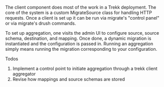 The client component does most of the work in a Trekk deployment. The core of the system is a custom MigrateSource class for handling HTTP requests. Once a client is set up it can be run via migrate's "control panel" or via migrate's drush commands.

To set up aggregation, one visits the admin UI to configure source, source schema, destination, and mapping. Once done, a dynamic migration is instantiated and the configuration is passed in. Running an aggregation simply means running the migration corresponding to your configuration.

Todos

1. Implement a control point to initiate aggregation through a trekk client aggregator
2. Revise how mappings and source schemas are stored
